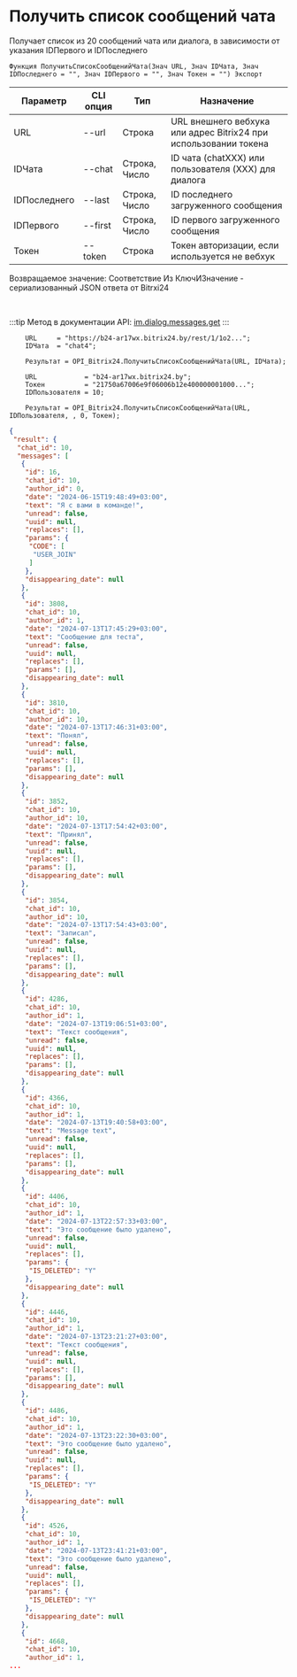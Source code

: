 ﻿---
sidebar_position: 13
---

# Получить список сообщений чата
 Получает список из 20 сообщений чата или диалога, в зависимости от указания IDПервого и IDПоследнего



`Функция ПолучитьСписокСообщенийЧата(Знач URL, Знач IDЧата, Знач IDПоследнего = "", Знач IDПервого = "", Знач Токен = "") Экспорт`

  | Параметр | CLI опция | Тип | Назначение |
  |-|-|-|-|
  | URL | --url | Строка | URL внешнего вебхука или адрес Bitrix24 при использовании токена |
  | IDЧата | --chat | Строка, Число | ID чата (chatXXX) или пользователя (XXX) для диалога |
  | IDПоследнего | --last | Строка, Число | ID последнего загруженного сообщения |
  | IDПервого | --first | Строка, Число | ID первого загруженного сообщения |
  | Токен | --token | Строка | Токен авторизации, если используется не вебхук |

  
  Возвращаемое значение:   Соответствие Из КлючИЗначение - сериализованный JSON ответа от Bitrxi24

<br/>

:::tip
Метод в документации API: [im.dialog.messages.get](https://dev.1c-bitrix.ru/learning/course/?COURSE_ID=93&LESSON_ID=11479)
:::
<br/>


```bsl title="Пример кода"
    URL     = "https://b24-ar17wx.bitrix24.by/rest/1/1o2...";
    IDЧата  = "chat4";

    Результат = OPI_Bitrix24.ПолучитьСписокСообщенийЧата(URL, IDЧата);

    URL            = "b24-ar17wx.bitrix24.by";
    Токен          = "21750a67006e9f06006b12e400000001000...";
    IDПользователя = 10;

    Результат = OPI_Bitrix24.ПолучитьСписокСообщенийЧата(URL, IDПользователя, , 0, Токен);
```
    



```json title="Результат"
{
 "result": {
  "chat_id": 10,
  "messages": [
   {
    "id": 16,
    "chat_id": 10,
    "author_id": 0,
    "date": "2024-06-15T19:48:49+03:00",
    "text": "Я с вами в команде!",
    "unread": false,
    "uuid": null,
    "replaces": [],
    "params": {
     "CODE": [
      "USER_JOIN"
     ]
    },
    "disappearing_date": null
   },
   {
    "id": 3808,
    "chat_id": 10,
    "author_id": 1,
    "date": "2024-07-13T17:45:29+03:00",
    "text": "Сообщение для теста",
    "unread": false,
    "uuid": null,
    "replaces": [],
    "params": [],
    "disappearing_date": null
   },
   {
    "id": 3810,
    "chat_id": 10,
    "author_id": 10,
    "date": "2024-07-13T17:46:31+03:00",
    "text": "Понял",
    "unread": false,
    "uuid": null,
    "replaces": [],
    "params": [],
    "disappearing_date": null
   },
   {
    "id": 3852,
    "chat_id": 10,
    "author_id": 10,
    "date": "2024-07-13T17:54:42+03:00",
    "text": "Принял",
    "unread": false,
    "uuid": null,
    "replaces": [],
    "params": [],
    "disappearing_date": null
   },
   {
    "id": 3854,
    "chat_id": 10,
    "author_id": 10,
    "date": "2024-07-13T17:54:43+03:00",
    "text": "Записал",
    "unread": false,
    "uuid": null,
    "replaces": [],
    "params": [],
    "disappearing_date": null
   },
   {
    "id": 4286,
    "chat_id": 10,
    "author_id": 1,
    "date": "2024-07-13T19:06:51+03:00",
    "text": "Текст сообщения",
    "unread": false,
    "uuid": null,
    "replaces": [],
    "params": [],
    "disappearing_date": null
   },
   {
    "id": 4366,
    "chat_id": 10,
    "author_id": 1,
    "date": "2024-07-13T19:40:58+03:00",
    "text": "Message text",
    "unread": false,
    "uuid": null,
    "replaces": [],
    "params": [],
    "disappearing_date": null
   },
   {
    "id": 4406,
    "chat_id": 10,
    "author_id": 1,
    "date": "2024-07-13T22:57:33+03:00",
    "text": "Это сообщение было удалено",
    "unread": false,
    "uuid": null,
    "replaces": [],
    "params": {
     "IS_DELETED": "Y"
    },
    "disappearing_date": null
   },
   {
    "id": 4446,
    "chat_id": 10,
    "author_id": 1,
    "date": "2024-07-13T23:21:27+03:00",
    "text": "Текст сообщения",
    "unread": false,
    "uuid": null,
    "replaces": [],
    "params": [],
    "disappearing_date": null
   },
   {
    "id": 4486,
    "chat_id": 10,
    "author_id": 1,
    "date": "2024-07-13T23:22:30+03:00",
    "text": "Это сообщение было удалено",
    "unread": false,
    "uuid": null,
    "replaces": [],
    "params": {
     "IS_DELETED": "Y"
    },
    "disappearing_date": null
   },
   {
    "id": 4526,
    "chat_id": 10,
    "author_id": 1,
    "date": "2024-07-13T23:41:21+03:00",
    "text": "Это сообщение было удалено",
    "unread": false,
    "uuid": null,
    "replaces": [],
    "params": {
     "IS_DELETED": "Y"
    },
    "disappearing_date": null
   },
   {
    "id": 4668,
    "chat_id": 10,
    "author_id": 1,
...
```
